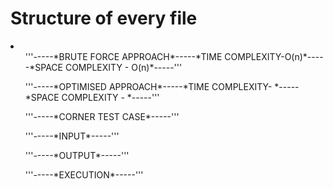 
<h1> Structure of every file</h1>
<li>
<ul>'''-----*BRUTE FORCE APPROACH*-----*TIME COMPLEXITY-O(n)*-----*SPACE COMPLEXITY - O(n)*-----'''</ul>
<ul>'''-----*OPTIMISED APPROACH*-----*TIME COMPLEXITY- *-----*SPACE COMPLEXITY - *-----'''</ul>
<ul>'''-----*CORNER TEST CASE*-----'''</ul>
<ul>'''-----*INPUT*-----'''</ul>
<ul>'''-----*OUTPUT*-----'''</ul>
<ul>'''-----*EXECUTION*-----'''</ul>
</li>

